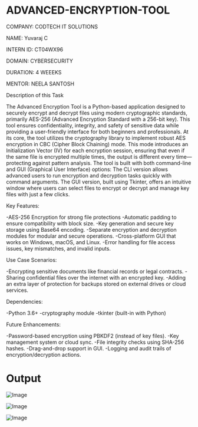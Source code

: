 # ADVANCED-ENCRYPTION-TOOL

COMPANY: CODTECH IT SOLUTIONS

NAME: Yuvaraj C

INTERN ID: CT04WX96

DOMAIN: CYBERSECURITY

DURATION: 4 WEEEKS

MENTOR: NEELA SANTOSH

Description of this Task

The Advanced Encryption Tool is a Python-based application designed to securely encrypt and decrypt files using modern cryptographic standards, primarily AES-256 (Advanced Encryption Standard with a 256-bit key). This tool ensures confidentiality, integrity, and safety of sensitive data while providing a user-friendly interface for both beginners and professionals.
At its core, the tool utilizes the cryptography library to implement robust AES encryption in CBC (Cipher Block Chaining) mode. This mode introduces an Initialization Vector (IV) for each encryption session, ensuring that even if the same file is encrypted multiple times, the output is different every time—protecting against pattern analysis.
The tool is built with both command-line and GUI (Graphical User Interface) options: 
The CLI version allows advanced users to run encryption and decryption tasks quickly with command arguments.
The GUI version, built using Tkinter, offers an intuitive window where users can select files to encrypt or decrypt and manage key files with just a few clicks.

Key Features:

-AES-256 Encryption for strong file protections
-Automatic padding to ensure compatibility with block size.
-Key generation and secure key storage using Base64 encoding.
-Separate encryption and decryption modules for modular and secure operations.
-Cross-platform GUI that works on Windows, macOS, and Linux.
-Error handling for file access issues, key mismatches, and invalid inputs.

Use Case Scenarios:

-Encrypting sensitive documents like financial records or legal contracts.
-Sharing confidential files over the internet with an encrypted key.
-Adding an extra layer of protection for backups stored on external drives or cloud services.

Dependencies:

-Python 3.6+
-cryptography module
-tkinter (built-in with Python)

Future Enhancements:

-Password-based encryption using PBKDF2 (instead of key files).
-Key management system or cloud sync.
-File integrity checks using SHA-256 hashes.
-Drag-and-drop support in GUI.
-Logging and audit trails of encryption/decryption actions.

# Output

![Image](https://github.com/user-attachments/assets/34d01a46-feda-4109-b092-6bb93ef90585)

![Image](https://github.com/user-attachments/assets/8dcfb65f-6064-427a-badd-3b62193b4bad)

![Image](https://github.com/user-attachments/assets/cb71432c-b408-4a67-a33f-7e251c941e0c)


